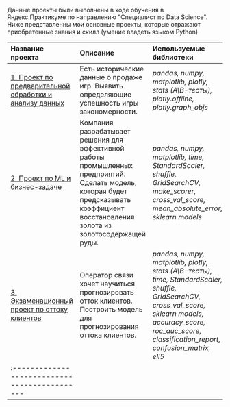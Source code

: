 Данные проекты были выполнены в ходе обучения в Яндекс.Практикуме по направлению "Специалист по Data Science". Ниже представленны мои основные проекты, которые отражают приобретенные знания и скилл (умение владеть языком Python)

| Название проекта | Описание | Используемые библиотеки | 
| :---------------------- | :---------------------- | :---------------------- |
| [1. Проект по предварительной обработки и анализу данных ](1.Data_preprocessing_and_analysis_project) | Есть исторические данные о продаже игр. Выявить определяющие успешность игры закономерности. | *pandas, numpy, matplotlib, plotly, stats (A\B-тесты), plotly.offline, plotly.graph_objs* |
| [2. Проект по ML и бизнес-задаче](2.ML_project_and_business_tasks) | Компания разрабатывает решения для эффективной работы промышленных предприятий. Сделать модель, которая будет предсказывать коэффициент восстановления золота из золотосодержащей руды. | *pandas, numpy, matplotlib, time, StandardScaler, shuffle, GridSearchCV, make_scorer, cross_val_score, mean_absolute_error, sklearn models* |
| [3. Экзаменационный проект по оттоку клиентов](3.Exam_project_on_customer_churn) | Оператор связи хочет научиться прогнозировать отток клиентов. Построить модель для прогнозирования оттока клиентов. | *pandas, numpy, matplotlib, plotly, stats (A\B-тесты), time, StandardScaler, shuffle, GridSearchCV, cross_val_score, sklearn models, accuracy_score, roc_auc_score, classification_report, confusion_matrix, eli5* |
| :-------------------------------------------- |
